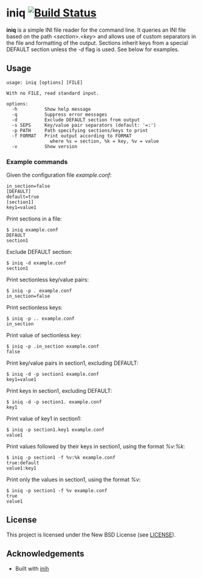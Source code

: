 # iniq [![Build Status](https://travis-ci.org/jcrd/iniq.svg?branch=master)](https://travis-ci.org/jcrd/iniq)

**iniq** is a simple INI file reader for the command line.
It queries an INI file based on the path <_section_>.<_key_> and allows use of
custom separators in the file and formatting of the output.
Sections inherit keys from a special DEFAULT section unless the _-d_ flag is
used.
See below for examples.

## Usage

```
usage: iniq [options] [FILE]

With no FILE, read standard input.

options:
  -h          Show help message
  -q          Suppress error messages
  -d          Exclude DEFAULT section from output
  -s SEPS     Key/value pair separators (default: '=:')
  -p PATH     Path specifying sections/keys to print
  -f FORMAT   Print output according to FORMAT
                where %s = section, %k = key, %v = value
  -v          Show version
```

### Example commands

Given the configuration file _example.conf_:
```
in_section=false
[DEFAULT]
default=true
[section1]
key1=value1
```

Print sections in a file:
```
$ iniq example.conf
DEFAULT
section1
```

Exclude DEFAULT section:
```
$ iniq -d example.conf
section1
```

Print sectionless key/value pairs:
```
$ iniq -p . example.conf
in_section=false
```

Print sectionless keys:
```
$ iniq -p .. example.conf
in_section
```

Print value of sectionless key:
```
$ iniq -p .in_section example.conf
false
```

Print key/value pairs in section1, excluding DEFAULT:
```
$ iniq -d -p section1 example.conf
key1=value1
```

Print keys in section1, excluding DEFAULT:
```
$ iniq -d -p section1. example.conf
key1
```

Print value of key1 in section1:
```
$ iniq -p section1.key1 example.conf
value1
```

Print values followed by their keys in section1, using the format _%v:%k_:
```
$ iniq -p section1 -f %v:%k example.conf
true:default
value1:key1
```

Print only the values in section1, using the format _%v_:
```
$ iniq -p section1 -f %v example.conf
true
value1
```

## License

This project is licensed under the New BSD License (see [LICENSE](LICENSE)).

## Acknowledgements

* Built with [inih](https://github.com/benhoyt/inih)
